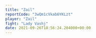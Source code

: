 ```yaml
---
title: "Zail"
reportCode: "3wQm1cVkab6YKLzt"
player: "Zail"
fight: "Lady Vashj"
date: 2021-09-26T18:56:24.204000+00:00
---
```

